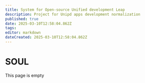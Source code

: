 ```yaml
---
title: System for Open-source Unified development Leap
description: Project for Unipd apps development normalization
published: true
date: 2025-03-10T12:58:04.862Z
tags: 
editor: markdown
dateCreated: 2025-03-10T12:58:04.862Z
---
```


# SOUL

This page is empty